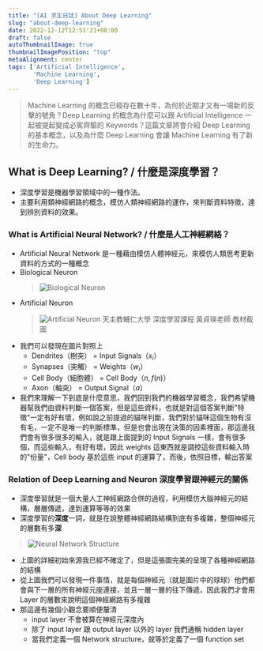 ```yaml
---
title: "[AI 求生日誌] About Deep Learning"
slug: "about-deep-learning"
date: 2022-12-12T12:51:21+08:00
draft: false
autoThumbnailImage: true
thumbnailImagePosition: "top"
metaAlignment: center
tags: ['Artificial Intelligence',
       'Machine Learning',
       'Deep Learning']
---
```

> Machine Learning 的概念已經存在數十年，為何於近期才又有一場新的反擊的號角？Deep Learning 的概念為什麼可以跟 Artificial Intelligence 一起被提起變成必駕齊驅的 Keywords？這篇文章將會介紹 Deep Learning 的基本概念，以及為什麼 Deep Learning 會讓 Machine Learning 有了新的生命力。
<!--more-->

## What is Deep Learning? / 什麼是深度學習？

* 深度學習是機器學習領域中的一種作法。
* 主要利用類神經網路的概念，模仿人類神經網路的運作，來判斷資料特徵，達到辨別資料的效果。

### What is Artificial Neural Network? / 什麼是人工神經網絡？

* Artificial Neural Network 是一種藉由模仿人體神經元，來模仿人類思考更新資料的方式的一種概念
* Biological Neuron
    > ![Biological Neuron](https://blog.crazyfirelee.tw/images/biological-neuron.png)
* Artificial Neuron
    > ![Artificial Neuron](https://blog.crazyfirelee.tw/images/artificial-neuron.png)
    > 天主教輔仁大學 深度學習課程 黃貞瑛老師 教材截圖
* 我們可以發現在圖片對照上
    * Dendrites（樹突） = Input Signals（$x_i$）
    * Synapses（突觸） = Weights（$w_i$）
    * Cell Body（細胞體） = Cell Body（$n, f(n)$）
    * Axon（軸突） = Output Signal（$a$）
* 我們來理解一下到底是什麼意思，我們回到我們的機器學習概念，我們希望機器幫我們由資料判斷一個答案，但是這些資料，也就是對這個答案判斷"特徵"一定有好有壞，例如說之前提過的貓咪判斷，我們對於貓咪這個生物有沒有毛，一定不是唯一的判斷標準，但是也會出現在決策的因素裡面，那這邊我們會有很多很多的輸入，就是跟上面提到的 Input Signals 一樣，會有很多個，而這些輸入，有好有壞，因此 weights 這東西就是調控這些資料輸入時的"份量"，Cell body 基於這些 input 的運算了，而後，依照目標，輸出答案

### Relation of Deep Learning and Neuron 深度學習跟神經元的關係

* 深度學習就是一個大量人工神經網路合併的過程，利用模仿大腦神經元的結構，層層傳遞，達到運算等等的效果
* 深度學習的**深度**一詞，就是在說整體神經網路結構到底有多複雜，整個神經元的層數有多**深**
> ![Neural Network Structure](https://blog.crazyfirelee.tw/images/all-kinds-of-neural-networks.png)
* 上圖的詳細初始來源我已經不確定了，但是這張圖完美的呈現了各種神經網路的結構
* 從上圖我們可以發現一件事情，就是每個神經元（就是圖片中的球球）他們都會與下一層的所有神經元座連接，並且一層一層的往下傳遞，因此我們才會用 Layer 的層數來說明這個神經網路有多複雜
* 那這邊有幾個小觀念要順便釐清
    * input layer 不會被算在神經元深度內
    * 除了 input layer 跟 output layer 以外的 layer 我們通稱 hidden layer
    * 當我們定義一個 Network structure，就等於定義了一個 function set
